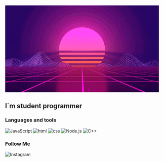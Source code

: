 [![Header](https://github.com/TheYrik/theyrik/blob/main/assets/header.gif)](https://github.com/TheYrik)

## I`m student programmer 

### Languages and tools
![JavaScript](https://img.shields.io/badge/-JavaScript-711178?style=for-the-badge&logo=JavaScript) ![html](https://img.shields.io/badge/-Html-711178?style=for-the-badge&logo=html5) ![css](https://img.shields.io/badge/-css-711178?style=for-the-badge&logo=css&logoColor=3CA0D7) ![Node.js](https://img.shields.io/badge/-NodeJs-711178?style=for-the-badge&logo=nodedotjs)
![C++](https://img.shields.io/badge/-C++-711178?style=for-the-badge&logo=cplusplus&logoColor=6395CC)

### Follow Me
![Instagram](https://www.instagram.com/theyrikkk/)

